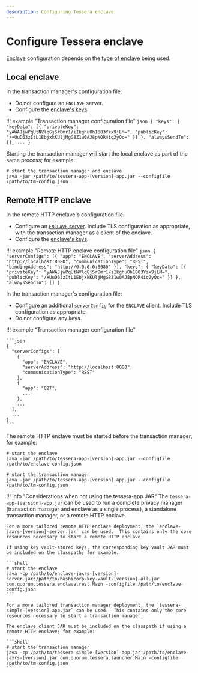 ```yaml
---
description: Configuring Tessera enclave
---
```


# Configure Tessera enclave

[Enclave](../../Concepts/Enclave.md) configuration depends on the [type of enclave](../../Concepts/Enclave-types.md) being used.

## Local enclave

In the transaction manager's configuration file:

* Do not configure an `ENCLAVE` server.
* Configure the [enclave's keys](Keys/Overview.md).

!!! example "Transaction manager configuration file"
    ```json
    {
      "keys": {
        "keyData": [{
          "privateKey": "yAWAJjwPqUtNVlqGjSrBmr1/iIkghuOh1803Yzx9jLM=",
          "publicKey": "/+UuD63zItL1EbjxkKUljMgG8Z1w0AJ8pNOR4iq2yQc="
        }]
      },
      "alwaysSendTo": [],
      ...
    }
    ```

Starting the transaction manager will start the local enclave as part of the same process; for example:

```shell
# start the transaction manager and enclave
java -jar /path/to/tessera-app-[version]-app.jar --configfile /path/to/tm-config.json
```

## Remote HTTP enclave

In the remote HTTP enclave's configuration file:

* Configure an [`ENCLAVE` server](../../Reference/SampleConfiguration.md#enclave).  Include TLS configuration as appropriate, with the transaction manager as a client of the enclave.
* Configure the [enclave's keys](Keys/Overview.md).

!!! example "Remote HTTP enclave configuration file"
    ```json
    {
     "serverConfigs": [{
       "app": "ENCLAVE",
       "serverAddress": "http://localhost:8080",
       "communicationType": "REST",
       "bindingAddress": "http://0.0.0.0:8080"
     }],
     "keys": {
       "keyData": [{
           "privateKey": "yAWAJjwPqUtNVlqGjSrBmr1/iIkghuOh1803Yzx9jLM=",
           "publicKey": "/+UuD63zItL1EbjxkKUljMgG8Z1w0AJ8pNOR4iq2yQc="
       }]
     },
     "alwaysSendTo": []
    }
    ```

In the transaction manager's configuration file:

* Configure an additional [`serverConfig`](Tessera.md#server) for the `ENCLAVE` client. Include TLS configuration as appropriate.
* Do not configure any keys.

!!! example "Transaction manager configuration file"

    ```json
    {
      "serverConfigs": [
        {
          "app": "ENCLAVE",
          "serverAddress": "http://localhost:8080",
          "communicationType": "REST"
        },
        {
          "app": "Q2T",
          ...
        },
        ...
      ],
      ...
    }
    ```

The remote HTTP enclave must be started before the transaction manager; for example:

```shell
# start the enclave
java -jar /path/to/tessera-app-[version]-app.jar --configfile /path/to/enclave-config.json

# start the transaction manager
java -jar /path/to/tessera-app-[version]-app.jar --configfile /path/to/tm-config.json
```

!!! info "Considerations when not using the tessera-app JAR"
    The `tessera-app-[version]-app.jar` can be used to run a complete privacy manager (transaction manager and enclave as a single process), a standalone transaction manager, or a remote HTTP enclave.

    For a more tailored remote HTTP enclave deployment, the `enclave-jaxrs-[version]-server.jar` can be used.  This contains only the core resources necessary to start a remote HTTP enclave.

    If using key vault-stored keys, the corresponding key vault JAR must be included on the classpath; for example:

    ```shell
    # start the enclave
    java -cp /path/to/enclave-jaxrs-[version]-server.jar:/path/to/hashicorp-key-vault-[version]-all.jar com.quorum.tessera.enclave.rest.Main -configfile /path/to/enclave-config.json
    ```

    For a more tailored transaction manager deployment, the `tessera-simple-[version]-app.jar` can be used.  This contains only the core resources necessary to start a transaction manager.

    The enclave client JAR must be included on the classpath if using a remote HTTP enclave; for example:

    ```shell
    # start the transaction manager
    java -cp /path/to/tessera-simple-[version]-app.jar:/path/to/enclave-jaxrs-[version].jar com.quorum.tessera.launcher.Main -configfile /path/to/tm-config.json
    ```
